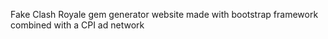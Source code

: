 Fake Clash Royale gem generator website made with bootstrap framework combined with a CPI ad network

